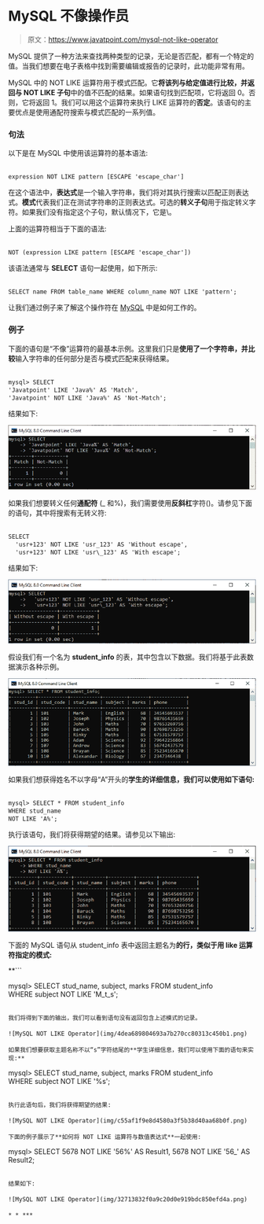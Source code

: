 # MySQL 不像操作员

> 原文：<https://www.javatpoint.com/mysql-not-like-operator>

MySQL 提供了一种方法来查找两种类型的记录，无论是否匹配，都有一个特定的值。当我们想要在电子表格中找到需要编辑或报告的记录时，此功能非常有用。

MySQL 中的 NOT LIKE 运算符用于模式匹配。它**将该列与给定值进行比较，并返回与 NOT LIKE 子句**中的值不匹配的结果。如果语句找到匹配项，它将返回 0。否则，它将返回 1。我们可以用这个运算符来执行 LIKE 运算符的**否定**。该语句的主要优点是使用通配符搜索与模式匹配的一系列值。

### 句法

以下是在 MySQL 中使用该运算符的基本语法:

```

expression NOT LIKE pattern [ESCAPE 'escape_char']

```

在这个语法中，**表达式**是一个输入字符串，我们将对其执行搜索以匹配正则表达式。**模式**代表我们正在测试字符串的正则表达式。可选的**转义子句**用于指定转义字符。如果我们没有指定这个子句，默认情况下，它是\。

上面的运算符相当于下面的语法:

```

NOT (expression LIKE pattern [ESCAPE 'escape_char']) 

```

该语法通常与 **SELECT** 语句一起使用，如下所示:

```

SELECT name FROM table_name WHERE column_name NOT LIKE 'pattern';  

```

让我们通过例子来了解这个操作符在 [MySQL](https://www.javatpoint.com/mysql-tutorial) 中是如何工作的。

### 例子

下面的语句是“不像”运算符的最基本示例。这里我们只是**使用了一个字符串，并比较**输入字符串的任何部分是否与模式匹配来获得结果。

```

mysql> SELECT 
'Javatpoint' LIKE 'Java%' AS 'Match',
'Javatpoint' NOT LIKE 'Java%' AS 'Not-Match';

```

结果如下:

![MySQL NOT LIKE Operator](img/67dd7db84ac48a6e39798a0d5f52d021.png)

如果我们想要转义任何**通配符** (_ 和%)，我们需要使用**反斜杠**字符(\)。请参见下面的语句，其中将搜索有无转义符:

```

SELECT 
  'usr+123' NOT LIKE 'usr_123' AS 'Without escape',
  'usr+123' NOT LIKE 'usr\_123' AS 'With escape';

```

结果如下:

![MySQL NOT LIKE Operator](img/c0785af6745f4389abf9c6114d566c09.png)

假设我们有一个名为 **student_info** 的表，其中包含以下数据。我们将基于此表数据演示各种示例。

![MySQL NOT LIKE Operator](img/7de7dd98be13f30b8aab1fc1180b6ebf.png)

如果我们想获得姓名不以字母“A”开头的**学生的详细信息，我们可以使用如下语句:**

```

mysql> SELECT * FROM student_info 
WHERE stud_name 
NOT LIKE 'A%';

```

执行该语句，我们将获得期望的结果。请参见以下输出:

![MySQL NOT LIKE Operator](img/ae886e62aad7441cc84fba2de00a4aeb.png)

下面的 MySQL 语句从 student_info 表中返回主题名为**的行，类似于用 like 运算符指定的模式:**

 **```

mysql> SELECT stud_name, subject, marks FROM student_info          
WHERE subject NOT LIKE 'M_t_s';

```

我们将得到下面的输出，我们可以看到语句没有返回包含上述模式的记录。

![MySQL NOT LIKE Operator](img/4dea689804693a7b270cc80313c450b1.png)

如果我们想要获取主题名称不以“s”字符结尾的**学生详细信息，我们可以使用下面的语句来实现:**

```

mysql> SELECT stud_name, subject, marks FROM student_info          
WHERE subject NOT LIKE '%s';

```

执行此语句后，我们将获得期望的结果:

![MySQL NOT LIKE Operator](img/c55af1f9e8d4580a3f5b38d40aa68b0f.png)

下面的例子展示了**如何将 NOT LIKE 运算符与数值表达式**一起使用:

```

mysql> SELECT 
  5678 NOT LIKE '56%' AS Result1,
  5678 NOT LIKE '56_' AS Result2;

```

结果如下:

![MySQL NOT LIKE Operator](img/32713832f0a9c20d0e919bdc850efd4a.png)

* * ***